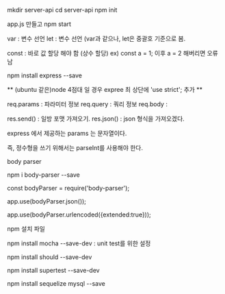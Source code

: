 ﻿mkdir server-api
cd server-api
npm init


app.js 만들고
npm start


var : 변수 선언
let : 변수 선언 (var과 같으나, let은 중괄호 기준으로 봄.


const : 바로 값 할당 해야 함 (상수 할당)
	ex) const a = 1;
	   이후 a = 2 해버리면 오류남


npm install express --save


** (ubuntu 같은)node 4점대 일 경우 expree 최 상단에 'use strict'; 추가 **



req.params : 파라미터 정보
req.query : 쿼리 정보
req.body :



res.send() : 일방 포맷 가져오기.
res.json() : json 형식을 가져오겠다.



express 에서 제공하는 params 는 문자열이다.

즉, 정수형을 쓰기 위해서는 parseInt를 사용해야 한다.


body parser

npm i body-parser --save

const bodyParser = require('body-parser');

app.use(bodyParser.json());

app.use(bodyParser.urlencoded({extended:true}));


npm 설치 파일

npm install mocha --save-dev   : unit test를 위한 설정

npm install should --save-dev

npm install supertest --save-dev

npm install sequelize mysql --save